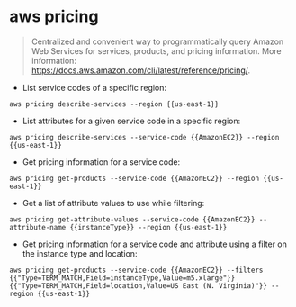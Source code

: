 # aws pricing

> Centralized and convenient way to programmatically query Amazon Web Services for services, products, and pricing information.
> More information: <https://docs.aws.amazon.com/cli/latest/reference/pricing/>.

- List service codes of a specific region:

`aws pricing describe-services --region {{us-east-1}}`

- List attributes for a given service code in a specific region:

`aws pricing describe-services --service-code {{AmazonEC2}} --region {{us-east-1}}`

- Get pricing information for a service code:

`aws pricing get-products --service-code {{AmazonEC2}} --region {{us-east-1}}`

- Get a list of attribute values to use while filtering:

`aws pricing get-attribute-values --service-code {{AmazonEC2}} --attribute-name {{instanceType}} --region {{us-east-1}}`

- Get pricing information for a service code and attribute using a filter on the instance type and location:

`aws pricing get-products --service-code {{AmazonEC2}} --filters {{"Type=TERM_MATCH,Field=instanceType,Value=m5.xlarge"}} {{"Type=TERM_MATCH,Field=location,Value=US East (N. Virginia)"}} --region {{us-east-1}}`
